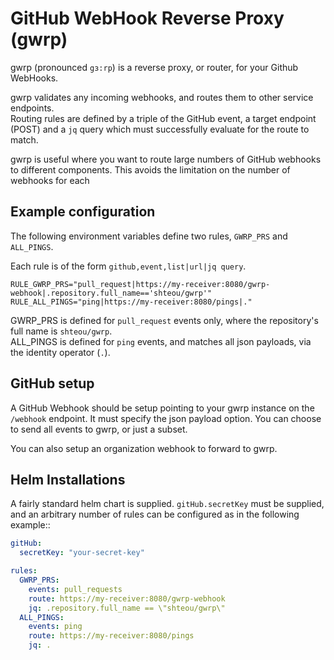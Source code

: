 # GitHub WebHook Reverse Proxy (gwrp)

gwrp (pronounced `gɜ:rp`) is a reverse proxy, or router, for your Github WebHooks.

gwrp validates any incoming webhooks, and routes them to other service endpoints.  
Routing rules are defined by a triple of the GitHub event, a target endpoint (POST)
and a `jq` query which must successfully evaluate for the route to match.

gwrp is useful where you want to route large numbers of GitHub webhooks to different components. This
avoids the limitation on the number of webhooks for each

## Example configuration

The following environment variables define two rules, `GWRP_PRS` and `ALL_PINGS`.

Each rule is of the form `github,event,list|url|jq query`.

```
RULE_GWRP_PRS="pull_request|https://my-receiver:8080/gwrp-webhook|.repository.full_name=='shteou/gwrp'"
RULE_ALL_PINGS="ping|https://my-receiver:8080/pings|."
```

GWRP_PRS is defined for `pull_request` events only, where the repository's full name is `shteou/gwrp`.  
ALL_PINGS is defined for `ping` events, and matches all json payloads, via the identity operator (`.`).

## GitHub setup

A GitHub Webhook should be setup pointing to your gwrp instance on the `/webhook` endpoint. It must specify
the json payload option. You can choose to send all events to gwrp, or just a subset.

You can also setup an organization webhook to forward to gwrp.

## Helm Installations

A fairly standard helm chart is supplied. `gitHub.secretKey` must be supplied, and an arbitrary number
of rules can be configured as in the following example::

```yaml
gitHub:
  secretKey: "your-secret-key"

rules:
  GWRP_PRS:
    events: pull_requests
    route: https://my-receiver:8080/gwrp-webhook
    jq: .repository.full_name == \"shteou/gwrp\"
  ALL_PINGS:
    events: ping
    route: https://my-receiver:8080/pings
    jq: .
```


